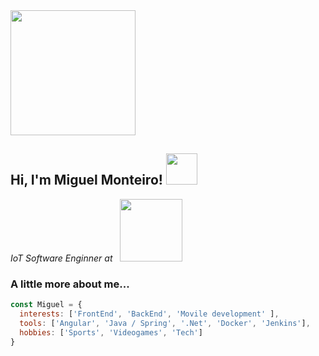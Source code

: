 
<img src="https://media.giphy.com/media/jwaOyMu8Z3X9LOjkpC/giphy.gif" width="200">
<h2> Hi, I'm Miguel Monteiro! <img src="https://media.giphy.com/media/HkuNW67tdQX47dQyK8/giphy.gif" width="50"></h2>
<p><em>IoT Software Enginner at &nbsp;  <a href="https://www.bobst.com"><img src="https://connect.bobst.com/assets/images/bobst-logo-dark-theme.png" width="100"></a>
</em></p>

### A little more about me...  

```javascript
const Miguel = {
  interests: ['FrontEnd', 'BackEnd', 'Movile development' ],
  tools: ['Angular', 'Java / Spring', '.Net', 'Docker', 'Jenkins'],
  hobbies: ['Sports', 'Videogames', 'Tech']
}
```
